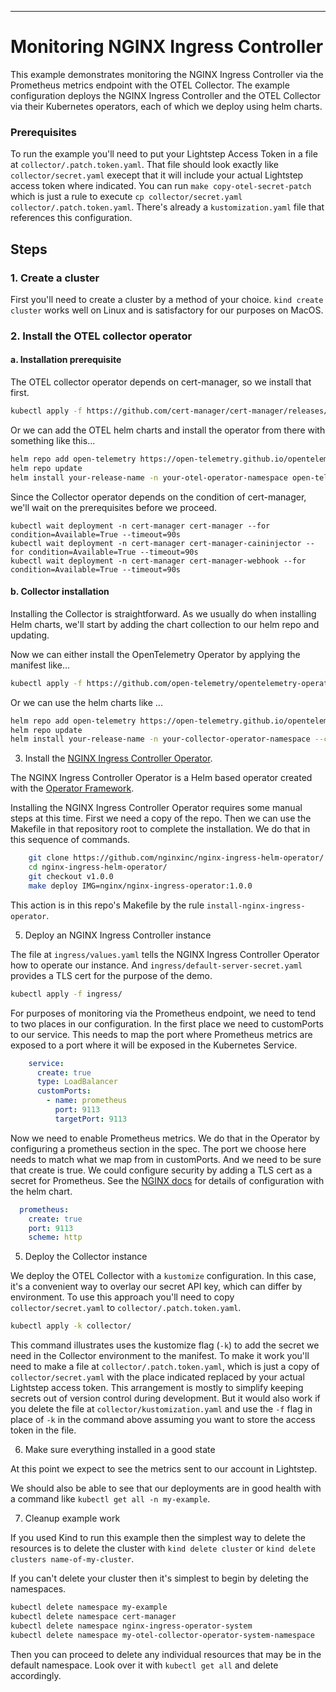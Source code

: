 ---
# Monitoring NGINX Ingress Controller

This example demonstrates monitoring the NGINX Ingress Controller via the Prometheus metrics endpoint with the OTEL Collector. The example configuration deploys the NGINX Ingress Controller and the OTEL Collector via their Kubernetes operators, each of which we deploy using helm charts. 

### Prerequisites

To run the example you'll need to put your Lightstep Access Token in a file at `collector/.patch.token.yaml`. That file should look exactly like `collector/secret.yaml` execept that it will include your actual Lightstep access token where indicated. You can run `make copy-otel-secret-patch` which is just a rule to execute `cp collector/secret.yaml collector/.patch.token.yaml`. There's already a `kustomization.yaml` file that references this configuration. 


## Steps

### 1. Create a cluster

First you'll need to create a cluster by a method of your choice. `kind create cluster` works well on Linux and is satisfactory for our purposes on MacOS.

### 2. Install the OTEL collector operator 

#### a. Installation prerequisite 

The OTEL collector operator depends on cert-manager, so we install that first.

```sh
kubectl apply -f https://github.com/cert-manager/cert-manager/releases/download/v1.8.2/cert-manager.yaml
```

Or we can add the OTEL helm charts and install the operator from there with something like this...

```sh
helm repo add open-telemetry https://open-telemetry.github.io/opentelemetry-helm-charts
helm repo update
helm install your-release-name -n your-otel-operator-namespace open-telemetry/opentelemetry-operator
```

Since the Collector operator depends on the condition of cert-manager, we'll wait on the prerequisites before we proceed.

```
kubectl wait deployment -n cert-manager cert-manager --for condition=Available=True --timeout=90s 
kubectl wait deployment -n cert-manager cert-manager-caininjector --for condition=Available=True --timeout=90s 
kubectl wait deployment -n cert-manager cert-manager-webhook --for condition=Available=True --timeout=90s 
```

#### b. Collector installation

Installing the Collector is straightforward. As we usually do when installing Helm charts, we'll start by adding the chart collection to our helm repo and updating.

Now we can either install the OpenTelemetry Operator by applying the manifest like...

```sh
kubectl apply -f https://github.com/open-telemetry/opentelemetry-operator/releases/latest/download/opentelemetry-operator.yaml
```

Or we can use the helm charts like ... 

```sh
helm repo add open-telemetry https://open-telemetry.github.io/opentelemetry-helm-charts
helm repo update
helm install your-release-name -n your-collector-operator-namespace --create-namespace
```

3. Install the [NGINX Ingress Controller Operator](https://github.com/nginxinc/nginx-ingress-helm-operator#readme).

The NGINX Ingress Controller Operator is a Helm based operator created with the [Operator Framework](https://sdk.operatorframework.io/). 

Installing the NGINX Ingress Controller Operator requires some manual steps at this time. First we need a copy of the repo. Then we can use the Makefile in that repository root to complete the installation. We do that in this sequence of commands.

```sh
	git clone https://github.com/nginxinc/nginx-ingress-helm-operator/
	cd nginx-ingress-helm-operator/
	git checkout v1.0.0
	make deploy IMG=nginx/nginx-ingress-operator:1.0.0
```

This action is in this repo's Makefile by the rule `install-nginx-ingress-operator`.

5. Deploy an NGINX Ingress Controller instance

The file at `ingress/values.yaml` tells the NGINX Ingress Controller Operator how to operate our instance. And `ingress/default-server-secret.yaml` provides a TLS cert for the purpose of the demo. 

```sh
kubectl apply -f ingress/
```

For purposes of monitoring via the Prometheus endpoint, we need to tend to two places in our configuration. In the first place we need to customPorts to our service. This needs to map the port where Prometheus metrics are exposed to a port where it will be exposed in the Kubernetes Service.

```yaml
    service:
      create: true
      type: LoadBalancer
      customPorts:
        - name: prometheus
          port: 9113
          targetPort: 9113
```

Now we need to enable Prometheus metrics. We do that in the Operator by configuring a prometheus section in the spec. The port we choose here needs to match what we map from in customPorts. And we need to be sure that create is true. We could configure security by adding a TLS cert as a secret for Prometheus. See the [NGINX docs](https://docs.nginx.com/nginx-ingress-controller/installation/installation-with-helm) for details of configuration with the helm chart.

```yaml  
  prometheus:
    create: true
    port: 9113
    scheme: http
```

5. Deploy the Collector instance

We deploy the OTEL Collector with a `kustomize` configuration. In this case, it's a convenient way to overlay our secret API key, which can differ by environment. To use this approach you'll need to copy `collector/secret.yaml` to `collector/.patch.token.yaml`.

```sh
kubectl apply -k collector/
```

This command illustrates uses the kustomize flag (`-k`) to add the secret we need in the Collector environment to the manifest. To make it work you'll need to make a file at `collector/.patch.token.yaml`, which is just a copy of `collector/secret.yaml` with the place indicated replaced by your actual Lightstep access token. This arrangement is mostly to simplify keeping secrets out of version control during development. But it would also work if you delete the file at `collector/kustomization.yaml` and use the `-f` flag in place of `-k` in the command above assuming you want to store the access token in the file.

6. Make sure everything installed in a good state 

At this point we expect to see the metrics sent to our account in Lightstep.

We should also be able to see that our deployments are in good health with a command like `kubectl get all -n my-example`.

7. Cleanup example work

If you used Kind to run this example then the simplest way to delete the resources is to delete the cluster with `kind delete cluster` or `kind delete clusters name-of-my-cluster`.

If you can't delete your cluster then it's simplest to begin by deleting the namespaces.

```sh
kubectl delete namespace my-example
kubectl delete namespace cert-manager
kubectl delete namespace nginx-ingress-operator-system 
kubectl delete namespace my-otel-collector-operator-system-namespace
```

Then you can proceed to delete any individual resources that may be in the default namespace. Look over it with `kubectl get all` and delete accordingly.

